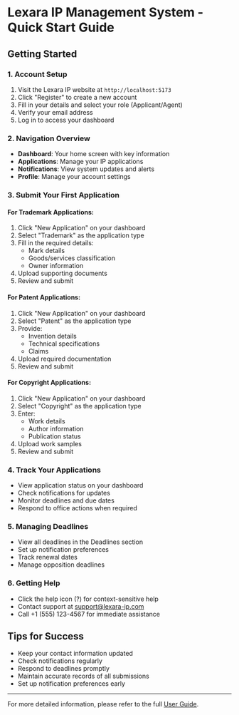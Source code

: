 # Lexara IP Management System - Quick Start Guide

## Getting Started

### 1. Account Setup
1. Visit the Lexara IP website at `http://localhost:5173`
2. Click "Register" to create a new account
3. Fill in your details and select your role (Applicant/Agent)
4. Verify your email address
5. Log in to access your dashboard

### 2. Navigation Overview
- **Dashboard**: Your home screen with key information
- **Applications**: Manage your IP applications
- **Notifications**: View system updates and alerts
- **Profile**: Manage your account settings

### 3. Submit Your First Application

#### For Trademark Applications:
1. Click "New Application" on your dashboard
2. Select "Trademark" as the application type
3. Fill in the required details:
   - Mark details
   - Goods/services classification
   - Owner information
4. Upload supporting documents
5. Review and submit

#### For Patent Applications:
1. Click "New Application" on your dashboard
2. Select "Patent" as the application type
3. Provide:
   - Invention details
   - Technical specifications
   - Claims
4. Upload required documentation
5. Review and submit

#### For Copyright Applications:
1. Click "New Application" on your dashboard
2. Select "Copyright" as the application type
3. Enter:
   - Work details
   - Author information
   - Publication status
4. Upload work samples
5. Review and submit

### 4. Track Your Applications
- View application status on your dashboard
- Check notifications for updates
- Monitor deadlines and due dates
- Respond to office actions when required

### 5. Managing Deadlines
- View all deadlines in the Deadlines section
- Set up notification preferences
- Track renewal dates
- Manage opposition deadlines

### 6. Getting Help
- Click the help icon (?) for context-sensitive help
- Contact support at support@lexara-ip.com
- Call +1 (555) 123-4567 for immediate assistance

## Tips for Success
- Keep your contact information updated
- Check notifications regularly
- Respond to deadlines promptly
- Maintain accurate records of all submissions
- Set up notification preferences early

---

For more detailed information, please refer to the full [User Guide](USER_GUIDE.md). 